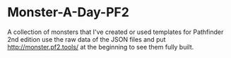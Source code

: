 # Monster-A-Day-PF2
A collection of monsters that I've created or used templates for Pathfinder 2nd edition
use the raw data of the JSON files and put http://monster.pf2.tools/ at the beginning to see them fully built. 
